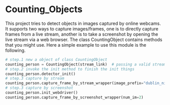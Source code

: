 # Counting_Objects

This project tries to detect objects in images captured by online webcams. It supports two ways to capture images/frames, one is to directly capture frames from a live stream, another is to take a screenshot by opening the live stream via a web browser. The class CountingObject contains methods that you might use. Here a simple example to use this module is the following.

```python
# step.1 new a object of class CountingObject 
counting_person = CountingObject(stream_link)  # passing a valid stream link (url)
# step.2 invoke the init method to finish the init things
counting_person.detector_init()	
# step.3 capture by stream
counting_person.capture_frame_by_stream_wrapper(image_prefix="dublin_night", num_im=50, time_interval=180, tz='Europe/Dublin')
# step.3 capture by screenshot
counting_person.init_webdriver()
counting_person.capture_frame_by_screenshot_wrapper(num_im=2)
```

